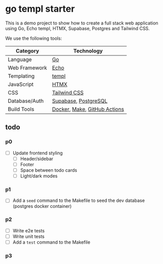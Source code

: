 # go templ starter

This is a demo project to show how to create a full stack web application using Go, Echo templ, HTMX, Supabase, Postgres and Tailwind CSS.

We use the following tools:

| Category       | Technology                                                                 |
| -------------- | -------------------------------------------------------------------------- |
| Language       | [Go](https://golang.org/)                                                  |
| Web Framework  | [Echo](https://echo.labstack.com/)                                        |
| Templating     | [templ](https://github.com/a-h/templ)                                      |
| JavaScript     | [HTMX](https://htmx.org/)                                                  |
| CSS            | [Tailwind CSS](https://tailwindcss.com/)                                   |
| Database/Auth  | [Supabase](https://supabase.com/), [PostgreSQL](https://www.postgresql.org/) |
| Build Tools    | [Docker](https://www.docker.com/), [Make](https://www.gnu.org/software/make/), [GitHub Actions](https://docs.github.com/en/actions) |

## todo

### p0

- [ ] Update frontend styling
  - [ ] Header/sidebar
  - [ ] Footer
  - [ ] Space between todo cards
  - [ ] Light/dark modes

### p1

- [ ] Add a `seed` command to the Makefile to seed the dev database (postgres docker container)

### p2

- [ ] Write e2e tests
- [ ] Write unit tests
- [ ] Add a `test` command to the Makefile

### p3
